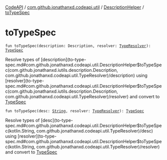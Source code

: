 [CodeAPI](../../index.md) / [com.github.jonathanxd.codeapi.util](../index.md) / [DescriptionHelper](index.md) / [toTypeSpec](.)

# toTypeSpec

`fun toTypeSpec(description: Description, resolver: `[`TypeResolver`](../-type-resolver/index.md)`): `[`TypeSpec`](../../com.github.jonathanxd.codeapi.base/-type-spec/index.md)

Resolve types of [description](to-type-spec.md#com.github.jonathanxd.codeapi.util.DescriptionHelper$toTypeSpec(com.github.jonathanxd.iutils.description.Description, com.github.jonathanxd.codeapi.util.TypeResolver)/description) using [resolver](to-type-spec.md#com.github.jonathanxd.codeapi.util.DescriptionHelper$toTypeSpec(com.github.jonathanxd.iutils.description.Description, com.github.jonathanxd.codeapi.util.TypeResolver)/resolver) and convert to [TypeSpec](../../com.github.jonathanxd.codeapi.base/-type-spec/index.md)

`fun toTypeSpec(desc: `[`String`](https://kotlinlang.org/api/latest/jvm/stdlib/kotlin/-string/index.html)`, resolver: `[`TypeResolver`](../-type-resolver/index.md)`): `[`TypeSpec`](../../com.github.jonathanxd.codeapi.base/-type-spec/index.md)

Resolve types of [desc](to-type-spec.md#com.github.jonathanxd.codeapi.util.DescriptionHelper$toTypeSpec(kotlin.String, com.github.jonathanxd.codeapi.util.TypeResolver)/desc) using [resolver](to-type-spec.md#com.github.jonathanxd.codeapi.util.DescriptionHelper$toTypeSpec(kotlin.String, com.github.jonathanxd.codeapi.util.TypeResolver)/resolver) and convert to [TypeSpec](../../com.github.jonathanxd.codeapi.base/-type-spec/index.md)


